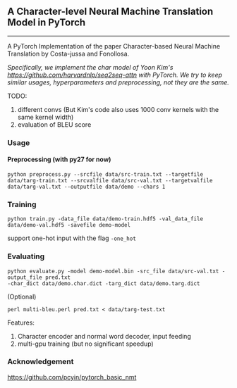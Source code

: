 
## A Character-level Neural Machine Translation Model in PyTorch
---
A PyTorch Implementation of the paper Character-based Neural Machine Translation by Costa-jussa and Fonollosa.

*Specifically, we implement the char model of Yoon Kim's https://github.com/harvardnlp/seq2seq-attn with PyTorch. We try to keep similar usages, hyperparameters and preprocessing, not they are the same.*

TODO:
1. different convs (But Kim's code also uses 1000 conv kernels with the same kernel width)
2. evaluation of BLEU score

### Usage
#### Preprocessing (with py27 for now)
```
python preprocess.py --srcfile data/src-train.txt --targetfile data/targ-train.txt --srcvalfile data/src-val.txt --targetvalfile data/targ-val.txt --outputfile data/demo --chars 1
```

### Training

```
python train.py -data_file data/demo-train.hdf5 -val_data_file data/demo-val.hdf5 -savefile demo-model
```
support one-hot input with the flag `-one_hot`
### Evaluating

```
python evaluate.py -model demo-model.bin -src_file data/src-val.txt -output_file pred.txt
-char_dict data/demo.char.dict -targ_dict data/demo.targ.dict
```
(Optional)
```
perl multi-bleu.perl pred.txt < data/targ-test.txt
```

Features:
1. Character encoder and normal word decoder, input feeding
2. multi-gpu training (but no significant speedup)

### Acknowledgement

https://github.com/pcyin/pytorch_basic_nmt
